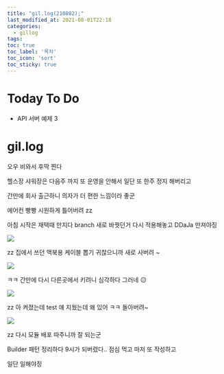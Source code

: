 ```yaml
---
title: "gil.log(210802);"
last_modified_at: 2021-08-01T22:18
categories: 
  - gillog
tags:
toc: true
toc_label: '목차'
toc_icon: 'sort'
toc_sticky: true
---
```

# Today To Do

- API 서버 예제 3

# gil.log


오우 비와서 후딱 찐다

헬스장 샤워장은 다음주 까지 또 운영을 안해서 일단 또 한주 정지 해버리고


간만에 회사 출근하니 의자가 더 편한 느낌이라 좋군

에어컨 빵빵 시원하게 틀어버려 zz

아침 시작은 재택때 만지다 branch 새로 바꿧던거 다시 적용해놓고 DDaJa 만져야징


![](https://images.velog.io/images/gillog/post/f750bb5d-3283-40a6-a6e4-43a7a13b2ff0/image.png)

zz 집에서 쓰던 맥북용 케이블 뽑기 귀찮으니까 새로 사버려 ~


![](https://images.velog.io/images/gillog/post/56cab5e7-cac9-454e-8a1b-39b2eadfd409/image.png)

ㅋㅋ 간만에 다시 다른곳에서 키려니 심각하다 그러네 😐

![](https://images.velog.io/images/gillog/post/6604459e-1be4-4ace-9c69-74efa25c26be/image.png)

zz 아 켜졌는데 test 얘 지웠는데 왜 있어 ㅋㅋ 돌아버려~


![](https://images.velog.io/images/gillog/post/531c2e67-e08f-4c1d-94c8-3a61aa1a27e0/image.png)

zz 다시 모듈 배포 따주니까 잘 되는군


Builder 패턴 정리하다 9시가 되버렸다.. 점심 먹고 마저 또 작성하고

일단 일해야징


